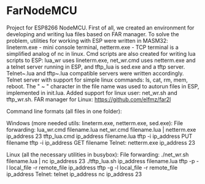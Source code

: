 # FarNodeMCU
Project for ESP8266 NodeMCU. First of all, we created an environment for developing and writing lua files based on FAR manager.
To solve the problem, utilities for working with ESP were written in MASM32: lineterm.exe - mini console terminal, netterm.exe - TCP terminal is a simplified analog of nc in linux.
Cmd scripts are also created for writing lua scripts to ESP: lua_wr uses lineterm.exe, net_wr.cmd uses netterm.exe and a telnet server running in ESP, and tftp_lua is sed.exe and a tftp server.
Telnet~.lua and tftp~.lua compatible servers were written accordingly.
Telnet server with support for simple linux commands: ls, cat, rm, mem, reboot.
The " ~ " character in the file name was used to autorun files in ESP, implemented in init.lua.
Added support for linux user: net_wr.sh and tftp_wr.sh. FAR manager for Linux: https://github.com/elfmz/far2l

Command line formats (all files in one folder):

Windows (more needed utils: lineterm.exe, netterm.exe, sed.exe):
File forwarding:
lua_wr.cmd filename.lua
net_wr.cmd filename.lua | netterm.exe ip_address 23
tftp_lua.cmd ip_address filename.lua
tftp -i ip_address PUT filename
tftp -i ip_address GET filename
Telnet:
netterm.exe ip_address 23

Linux (all the necessary utilities in busybox):
File forwarding:
./net_wr.sh filename.lua | nc ip_address 23
./tftp_lua.sh ip_address filename.lua
tftp -p -l local_file -r remote_file ip_address
tftp -g -l local_file -r remote_file ip_address
Telnet:
telnet ip_address
nc ip_address 23

